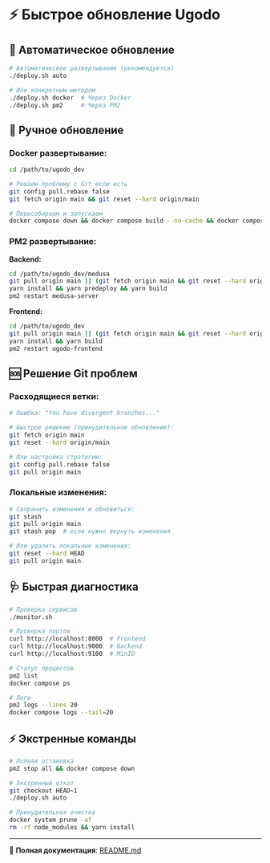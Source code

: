 # ⚡ Быстрое обновление Ugodo

## 🚀 Автоматическое обновление

```bash
# Автоматическое развертывание (рекомендуется)
./deploy.sh auto

# Или конкретным методом
./deploy.sh docker  # Через Docker
./deploy.sh pm2     # Через PM2
```

## 🔄 Ручное обновление

### Docker развертывание:
```bash
cd /path/to/ugodo_dev

# Решаем проблему с Git если есть
git config pull.rebase false
git fetch origin main && git reset --hard origin/main

# Пересобираем и запускаем
docker compose down && docker compose build --no-cache && docker compose up -d
```

### PM2 развертывание:

**Backend:**
```bash
cd /path/to/ugodo_dev/medusa
git pull origin main || (git fetch origin main && git reset --hard origin/main)
yarn install && yarn predeploy && yarn build
pm2 restart medusa-server
```

**Frontend:**
```bash
cd /path/to/ugodo_dev  
git pull origin main || (git fetch origin main && git reset --hard origin/main)
yarn install && yarn build
pm2 restart ugodo-frontend
```

## 🆘 Решение Git проблем

### Расходящиеся ветки:
```bash
# Ошибка: "You have divergent branches..."

# Быстрое решение (принудительное обновление):
git fetch origin main
git reset --hard origin/main

# Или настройка стратегии:
git config pull.rebase false
git pull origin main
```

### Локальные изменения:
```bash
# Сохранить изменения и обновиться:
git stash
git pull origin main
git stash pop  # если нужно вернуть изменения

# Или удалить локальные изменения:
git reset --hard HEAD
git pull origin main
```

## 🩺 Быстрая диагностика

```bash
# Проверка сервисов
./monitor.sh

# Проверка портов
curl http://localhost:8000  # Frontend
curl http://localhost:9000  # Backend  
curl http://localhost:9100  # MinIO

# Статус процессов
pm2 list
docker compose ps

# Логи
pm2 logs --lines 20
docker compose logs --tail=20
```

## ⚡ Экстренные команды

```bash
# Полная остановка
pm2 stop all && docker compose down

# Экстренный откат
git checkout HEAD~1
./deploy.sh auto

# Принудительная очистка
docker system prune -af
rm -rf node_modules && yarn install
```

---
📖 **Полная документация**: [README.md](./README.md) 
